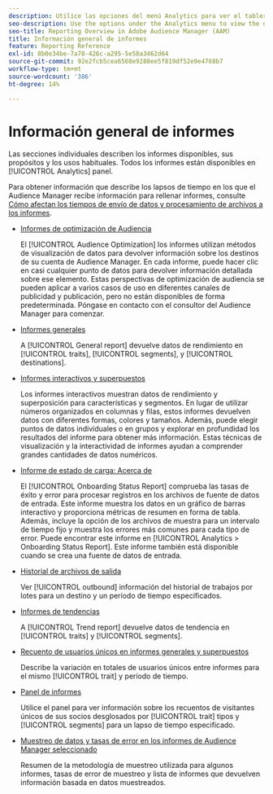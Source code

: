 ```yaml
---
description: Utilice las opciones del menú Analytics para ver el tablero y varios informes.
seo-description: Use the options under the Analytics menu to view the dashboard and various reports in Adobe Audience Manager (AAM).
seo-title: Reporting Overview in Adobe Audience Manager (AAM)
title: Información general de informes
feature: Reporting Reference
exl-id: 8b0e34be-7a78-426c-a295-5e58a3462d64
source-git-commit: 92e2fcb5cea6560e9288ee5f819df52e9e4768b7
workflow-type: tm+mt
source-wordcount: '386'
ht-degree: 14%

---
```


# Información general de informes

Las secciones individuales describen los informes disponibles, sus propósitos y los usos habituales. Todos los informes están disponibles en [!UICONTROL Analytics] panel.

Para obtener información que describe los lapsos de tiempo en los que el Audience Manager recibe información para rellenar informes, consulte [Cómo afectan los tiempos de envío de datos y procesamiento de archivos a los informes](/help/using/reference/reporting-file-transfer-timeframe.md).

* [Informes de optimización de Audiencia](/help/using/reporting/audience-optimization-reports/audience-optimization-reports.md)

   El [!UICONTROL Audience Optimization] los informes utilizan métodos de visualización de datos para devolver información sobre los destinos de su cuenta de Audience Manager. En cada informe, puede hacer clic en casi cualquier punto de datos para devolver información detallada sobre ese elemento. Estas perspectivas de optimización de audiencia se pueden aplicar a varios casos de uso en diferentes canales de publicidad y publicación, pero no están disponibles de forma predeterminada. Póngase en contacto con el consultor del Audience Manager para comenzar.

* [Informes generales](/help/using/reporting/general-reports.md)

   A [!UICONTROL General report] devuelve datos de rendimiento en [!UICONTROL traits], [!UICONTROL segments], y [!UICONTROL destinations].

* [Informes interactivos y superpuestos](/help/using/reporting/dynamic-reports/dynamic-reports.md)

   Los informes interactivos muestran datos de rendimiento y superposición para características y segmentos. En lugar de utilizar números organizados en columnas y filas, estos informes devuelven datos con diferentes formas, colores y tamaños. Además, puede elegir puntos de datos individuales o en grupos y explorar en profundidad los resultados del informe para obtener más información. Estas técnicas de visualización y la interactividad de informes ayudan a comprender grandes cantidades de datos numéricos.

* [Informe de estado de carga: Acerca de](/help/using/reporting/onboarding-status-report.md)

   El [!UICONTROL Onboarding Status Report] comprueba las tasas de éxito y error para procesar registros en los archivos de fuente de datos de entrada. Este informe muestra los datos en un gráfico de barras interactivo y proporciona métricas de resumen en forma de tabla. Además, incluye la opción de los archivos de muestra para un intervalo de tiempo fijo y muestra los errores más comunes para cada tipo de error. Puede encontrar este informe en [!UICONTROL Analytics > Onboarding Status Report]. Este informe también está disponible cuando se crea una fuente de datos de entrada.

* [Historial de archivos de salida](/help/using/reporting/outbound-history-report.md)

   Ver [!UICONTROL outbound] información del historial de trabajos por lotes para un destino y un período de tiempo especificados.

* [Informes de tendencias](/help/using/reporting/trend-reports.md)

   A [!UICONTROL Trend report] devuelve datos de tendencia en [!UICONTROL traits] y [!UICONTROL segments].

* [Recuento de usuarios únicos en informes generales y superpuestos](/help/using/reporting/unique-user-counts.md)

   Describe la variación en totales de usuarios únicos entre informes para el mismo [!UICONTROL trait] y período de tiempo.

* [Panel de informes](/help/using/reporting/trend-reports.md)

   Utilice el panel para ver información sobre los recuentos de visitantes únicos de sus socios desglosados por [!UICONTROL trait] tipos y [!UICONTROL segments] para un lapso de tiempo especificado.

* [Muestreo de datos y tasas de error en los informes de Audience Manager seleccionado](/help/using/reporting/report-sampling.md)

   Resumen de la metodología de muestreo utilizada para algunos informes, tasas de error de muestreo y lista de informes que devuelven información basada en datos muestreados.
